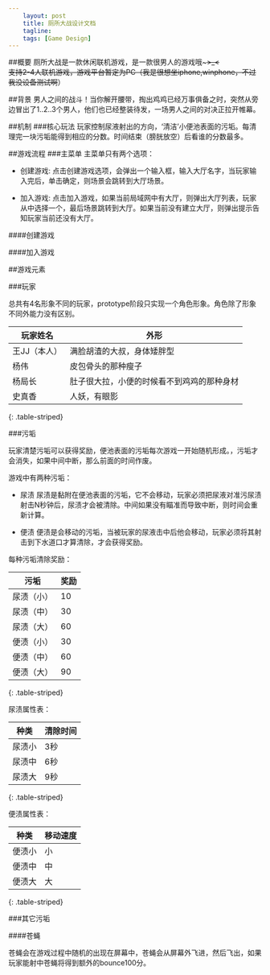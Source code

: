 ```yaml
---
    layout: post
    title: 厕所大战设计文档
    tagline: 
    tags: [Game Design]
---
```


##概要
厕所大战是一款休闲联机游戏，是一款很男人的游戏哦~~~>_<<br>
支持2-4人联机游戏，游戏平台暂定为PC（我是很想坐iphone,winphone，不过我没设备测试啊~~）

##背景
男人之间的战斗！当你解开腰带，掏出鸡鸡已经万事俱备之时，突然从旁边冒出了1..2..3个男人，他们也已经整装待发，一场男人之间的对决正拉开帷幕。

##机制
###核心玩法
玩家控制尿液射出的方向，‘清洁’小便池表面的污垢。每清理完一块污垢能得到相应的分数。时间结束（膀胱放空）后看谁的分数最多。

##游戏流程
###主菜单
主菜单只有两个选项：

- 创建游戏:
		点击创建游戏选项，会弹出一个输入框，输入大厅名字，当玩家输入完后，单击确定，则场景会跳转到大厅场景。

- 加入游戏:
		点击加入游戏，如果当前局域网中有大厅，则弹出大厅列表，玩家从中选择一个，最后场景跳转到大厅。如果当前没有建立大厅，则弹出提示告知玩家当前还没有大厅。




####创建游戏


####加入游戏


##游戏元素

###玩家

总共有4名形象不同的玩家，prototype阶段只实现一个角色形象。角色除了形象不同外能力没有区别。

玩家姓名    |外形                                      |
----------- |------------------------------------------|
王JJ（本人）|满脸胡渣的大叔，身体矮胖型|
杨伟        |皮包骨头的那种瘦子 				  |
杨局长      |肚子很大拉，小便的时候看不到鸡鸡的那种身材|
史真香      |人妖，有眼影
{: .table-striped}

###污垢

玩家清楚污垢可以获得奖励，便池表面的污垢每次游戏一开始随机形成。，污垢才会消失，如果中间中断，那么前面的时间作废。

游戏中有两种污垢：

- 尿渍 
	尿渍是黏附在便池表面的污垢，它不会移动，玩家必须把尿液对准污尿渍射击N秒钟后，尿渍才会被清除。中间如果没有瞄准而导致中断，则时间会重新计算。

- 便渍 
	便渍是会移动的污垢，当被玩家的尿液击中后他会移动，玩家必须将其射击到下水道口才算清除，才会获得奖励。


每种污垢清除奖励：

污垢          | 奖励            |
--------------|-----------------|
尿渍（小）    |10               |
尿渍（中）    |30               |
尿渍（大）    |60               |
便渍（小）    |30               |
便渍（中）    |60               |
便渍（大）    |90               |
{: .table-striped}



尿渍属性表：

种类    	|  清除时间	|
------------|-----------|
尿渍小  	| 3秒       |
尿渍中  	| 6秒       |
尿渍大  	| 9秒       |
{: .table-striped}



便渍属性表：

种类    	| 移动速度 |
------------|----------|
便渍小  	| 小       |
便渍中  	| 中       |
便渍大  	| 大       |
{: .table-striped}

###其它污垢

####苍蝇

苍蝇会在游戏过程中随机的出现在屏幕中，苍蝇会从屏幕外飞进，然后飞出，如果玩家能射中苍蝇将得到额外的bounce100分。	



